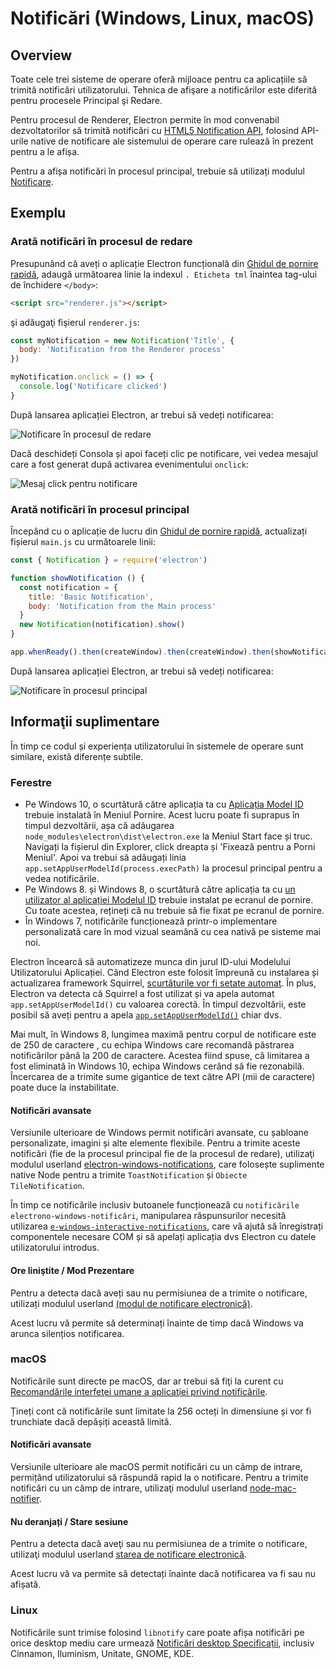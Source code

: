 # Notificări (Windows, Linux, macOS)

## Overview

Toate cele trei sisteme de operare oferă mijloace pentru ca aplicațiile să trimită notificări utilizatorului. Tehnica de afişare a notificărilor este diferită pentru procesele Principal şi Redare.

Pentru procesul de Renderer, Electron permite în mod convenabil dezvoltatorilor să trimită notificări cu [HTML5 Notification API](https://notifications.spec.whatwg.org/), folosind API-urile native de notificare ale sistemului de operare care rulează în prezent pentru a le afișa.

Pentru a afișa notificări în procesul principal, trebuie să utilizați modulul [Notificare](../api/notification.md).

## Exemplu

### Arată notificări în procesul de redare

Presupunând că aveți o aplicație Electron funcțională din [Ghidul de pornire rapidă](quick-start.md), adaugă următoarea linie la indexul `. Eticheta tml` înaintea tag-ului de închidere `</body>`:

```html
<script src="renderer.js"></script>
```

şi adăugaţi fişierul `renderer.js`:

```javascript fiddle='docs/fiddles/features/notifications/renderer'
const myNotification = new Notification('Title', {
  body: 'Notification from the Renderer process'
})

myNotification.onclick = () => {
  console.log('Notificare clicked')
}
```

După lansarea aplicației Electron, ar trebui să vedeți notificarea:

![Notificare în procesul de redare](../images/notification-renderer.png)

Dacă deschideți Consola și apoi faceți clic pe notificare, vei vedea mesajul care a fost generat după activarea evenimentului `onclick`:

![Mesaj click pentru notificare](../images/message-notification-renderer.png)

### Arată notificări în procesul principal

Începând cu o aplicație de lucru din [Ghidul de pornire rapidă](quick-start.md), actualizați fișierul `main.js` cu următoarele linii:

```javascript fiddle='docs/fiddles/features/notifications/main'
const { Notification } = require('electron')

function showNotification () {
  const notification = {
    title: 'Basic Notification',
    body: 'Notification from the Main process'
  }
  new Notification(notification).show()
}

app.whenReady().then(createWindow).then(createWindow).then(showNotification)
```

După lansarea aplicației Electron, ar trebui să vedeți notificarea:

![Notificare în procesul principal](../images/notification-main.png)

## Informaţii suplimentare

În timp ce codul și experiența utilizatorului în sistemele de operare sunt similare, există diferențe subtile.

### Ferestre

* Pe Windows 10, o scurtătură către aplicația ta cu [Aplicația Model ID](https://msdn.microsoft.com/en-us/library/windows/desktop/dd378459(v=vs.85).aspx) trebuie instalată în Meniul Pornire. Acest lucru poate fi suprapus în timpul dezvoltării, așa că adăugarea `node_modules\electron\dist\electron.exe` la Meniul Start face și truc. Navigați la fișierul din Explorer, click dreapta și 'Fixează pentru a Porni Meniul'. Apoi va trebui să adăugați linia `app.setAppUserModelId(process.execPath)` la procesul principal pentru a vedea notificările.
* Pe Windows 8. și Windows 8, o scurtătură către aplicația ta cu [un utilizator al aplicației Modelul ID](https://msdn.microsoft.com/en-us/library/windows/desktop/dd378459(v=vs.85).aspx) trebuie instalat pe ecranul de pornire. Cu toate acestea, rețineți că nu trebuie să fie fixat pe ecranul de pornire.
* În Windows 7, notificările funcționează printr-o implementare personalizată care în mod vizual seamănă cu cea nativă pe sisteme mai noi.

Electron încearcă să automatizeze munca din jurul ID-ului Modelului Utilizatorului Aplicației. Când Electron este folosit împreună cu instalarea și actualizarea framework Squirrel, [scurtăturile vor fi setate automat](https://github.com/electron/windows-installer/blob/master/README.md#handling-squirrel-events). În plus, Electron va detecta că Squirrel a fost utilizat și va apela automat `app.setAppUserModelId()` cu valoarea corectă. În timpul dezvoltării, este posibil să aveți pentru a apela [`app.setAppUserModelId()`](../api/app.md#appsetappusermodelidid-windows) chiar dvs.

Mai mult, în Windows 8, lungimea maximă pentru corpul de notificare este de 250 de caractere , cu echipa Windows care recomandă păstrarea notificărilor până la 200 de caractere. Acestea fiind spuse, că limitarea a fost eliminată în Windows 10, echipa Windows cerând să fie rezonabilă. Încercarea de a trimite sume gigantice de text către API (mii de caractere) poate duce la instabilitate.

#### Notificări avansate

Versiunile ulterioare de Windows permit notificări avansate, cu șabloane personalizate, imagini și alte elemente flexibile. Pentru a trimite aceste notificări (fie de la procesul principal fie de la procesul de redare), utilizaţi modulul userland [electron-windows-notifications](https://github.com/felixrieseberg/electron-windows-notifications), care folosește suplimente native Node pentru a trimite `ToastNotification` și `Obiecte TileNotification`.

În timp ce notificările inclusiv butoanele funcționează cu `notificările electrono-windows-notificări`, manipularea răspunsurilor necesită utilizarea [`e-windows-interactive-notifications`](https://github.com/felixrieseberg/electron-windows-interactive-notifications), care vă ajută să înregistrați componentele necesare COM și să apelați aplicația dvs Electron cu datele utilizatorului introdus.

#### Ore liniştite / Mod Prezentare

Pentru a detecta dacă aveți sau nu permisiunea de a trimite o notificare, utilizați modulul userland [(modul de notificare electronică)](https://github.com/felixrieseberg/electron-notification-state).

Acest lucru vă permite să determinați înainte de timp dacă Windows va arunca silențios notificarea.

### macOS

Notificările sunt directe pe macOS, dar ar trebui să fiţi la curent cu [Recomandările interfeţei umane a aplicaţiei privind notificările](https://developer.apple.com/macos/human-interface-guidelines/system-capabilities/notifications/).

Țineți cont că notificările sunt limitate la 256 octeți în dimensiune și vor fi trunchiate dacă depășiți această limită.

#### Notificări avansate

Versiunile ulterioare ale macOS permit notificări cu un câmp de intrare, permițând utilizatorului să răspundă rapid la o notificare. Pentru a trimite notificări cu un câmp de intrare, utilizaţi modulul userland [node-mac-notifier](https://github.com/CharlieHess/node-mac-notifier).

#### Nu deranjați / Stare sesiune

Pentru a detecta dacă aveţi sau nu permisiunea de a trimite o notificare, utilizaţi modulul userland [starea de notificare electronică](https://github.com/felixrieseberg/electron-notification-state).

Acest lucru vă va permite să detectați înainte dacă notificarea va fi sau nu afișată.

### Linux

Notificările sunt trimise folosind `libnotify` care poate afișa notificări pe orice desktop mediu care urmează [Notificări desktop Specificații](https://developer.gnome.org/notification-spec/), inclusiv Cinnamon, Iluminism, Unitate, GNOME, KDE.
